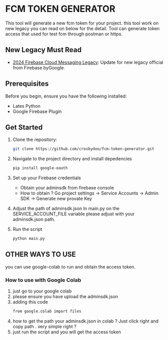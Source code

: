 # FCM TOKEN GENERATOR

This tool will generate a new fcm token for your project. this tool work on new legacy you can read on below for the detail.
Tool can generate token access that used for test fcm through postman or https.

## New Legacy Must Read

- [2024 Firebase Cloud Messaging Legacy](https://firebase.google.com/docs/cloud-messaging/migrate-v1?hl=en&authuser=2&_gl=1*1mafz7a*_ga*MTg4MzY3MDAxNS4xNzE2NzQ1OTI1*_ga_CW55HF8NVT*MTcyMDY3OTgxMS40OC4xLjE3MjA2Nzk4NjcuNC4wLjA.): Update for new legacy official from Firebase byGoogle.

## Prerequisites

Before you begin, ensure you have the following installed:

- Lates Python
- Google Firebase Plugin

## Get Started

1. Clone the repository:

   ```bash
   git clone https://github.com/crosbydoo/fcm-token-generator.git
   ```

2. Navigate to the project directory and install depedencies

   ```bash
   pip install google-oauth
   ```

3. Set up your Firebase credentials

   - Obtain your adminsdk from firebase console
   - How to obtain ? Go project settings -> Service Accounts -> Admin SDK -> Generate new provate Key

4. Adjust the path of adminsdk.json
   In main.py on the SERVICE_ACCOUNT_FILE variable please adjust with your adminsdk.json path.

5. Run the script

   ```bash
   python main.py
   ```

## OTHER WAYS TO USE

you can use google-colab to run and obtain the access token.

### How to use with Google Colab

1. just go to your google colab
2. please ensure you have upload the adminsdk.json
3. adding this code
   ```bash
   from google.colab import files
   ```
4. how to get the path your adminsdk.json in colab ? Just click right and copy path . very simple right ?
5. just run the script and you will get the access token
